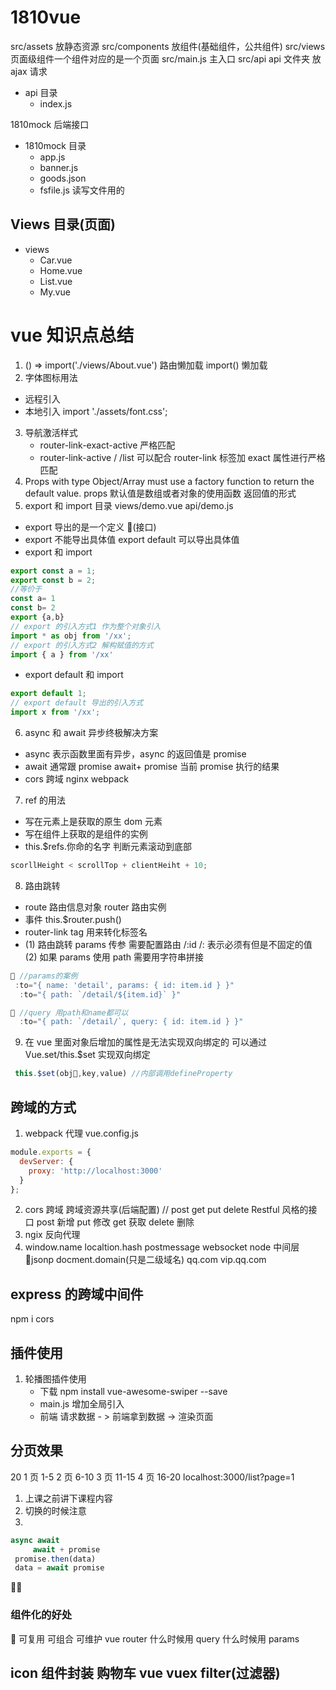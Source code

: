# 1810vue

src/assets 放静态资源
src/components 放组件(基础组件，公共组件)
src/views 页面级组件一个组件对应的是一个页面
src/main.js 主入口
src/api api 文件夹 放 ajax 请求

- api 目录
  - index.js

1810mock 后端接口

- 1810mock 目录
  - app.js
  - banner.js
  - goods.json
  - fsfile.js 读写文件用的

## Views 目录(页面)

- views
  - Car.vue
  - Home.vue
  - List.vue
  - My.vue

# vue 知识点总结

1.  () => import('./views/About.vue') 路由懒加载
    import() 懒加载
2.  字体图标用法

- 远程引入 <link
    rel="stylesheet"
    href="http://at.alicdn.com/t/font_1381660_7t98nmha784.css"
  />
- 本地引入 import './assets/font.css';

3. 导航激活样式
   - router-link-exact-active 严格匹配
   - router-link-active / /list 可以配合 router-link 标签加 exact 属性进行严格匹配
4. Props with type Object/Array must use a factory function to return the default value.
   props 默认值是数组或者对象的使用函数 返回值的形式
5. export 和 import 目录 views/demo.vue api/demo.js

- export 导出的是一个定义 (接口)
- export 不能导出具体值 export default 可以导出具体值
- export 和 import

```js
export const a = 1;
export const b = 2;
//等价于
const a= 1
const b= 2
export {a,b}
// export 的引入方式1 作为整个对象引入
import * as obj from '/xx';
// export 的引入方式2 解构赋值的方式
import { a } from '/xx'
```

- export default 和 import

```js
export default 1;
// export default 导出的引入方式
import x from '/xx';
```

6. async 和 await 异步终极解决方案

- async 表示函数里面有异步，async 的返回值是 promise
- await 通常跟 promise await+ promise 当前 promise 执行的结果
- cors 跨域 nginx webpack

7. ref 的用法

- 写在元素上是获取的原生 dom 元素
- 写在组件上获取的是组件的实例
- this.\$refs.你命的名字
  判断元素滚动到底部

```js
scorllHeight < scrollTop + clientHeiht + 10;
```

8. 路由跳转

- route 路由信息对象 router 路由实例
- 事件 this.\$router.push()
- router-link tag 用来转化标签名
- (1) 路由跳转 params 传参 需要配置路由 /:id /: 表示必须有但是不固定的值
  (2) 如果 params 使用 path 需要用字符串拼接

```js
 //params的案例
 :to="{ name: 'detail', params: { id: item.id } }"
  :to="{ path: `/detail/${item.id}` }"
```

```js
 //query 用path和name都可以
  :to="{ path: `/detail/`, query: { id: item.id } }"
```

9. 在 vue 里面对象后增加的属性是无法实现双向绑定的 可以通过 Vue.set/this.\$set 实现双向绑定

```js
 this.$set(obj,key,value) //内部调用defineProperty
```

## 跨域的方式

1. webpack 代理 vue.config.js

```js
module.exports = {
  devServer: {
    proxy: 'http://localhost:3000'
  }
};
```

2. cors 跨域 跨域资源共享(后端配置)
   // post get put delete
   Restful 风格的接口
   post 新增
   put 修改
   get 获取
   delete 删除
3. ngix 反向代理
4. window.name localtion.hash postmessage websocket node 中间层 jsonp docment.domain(只是二级域名) qq.com vip.qq.com

## express 的跨域中间件

npm i cors

## 插件使用

1. 轮播图插件使用
   - 下载 npm install vue-awesome-swiper --save
   - main.js 增加全局引入
   - 前端 请求数据 - > 前端拿到数据 -> 渲染页面

## 分页效果

20 1 页 1-5 2 页 6-10 3 页 11-15 4 页 16-20
localhost:3000/list?page=1

1.  上课之前讲下课程内容
2.  切换的时候注意
3.

```js
async await
     await + promise
 promise.then(data)
 data = await promise
```



### 组件化的好处

 可复用 可组合 可维护
vue router 什么时候用 query 什么时候用 params

## icon 组件封装 购物车 vue vuex filter(过滤器)
